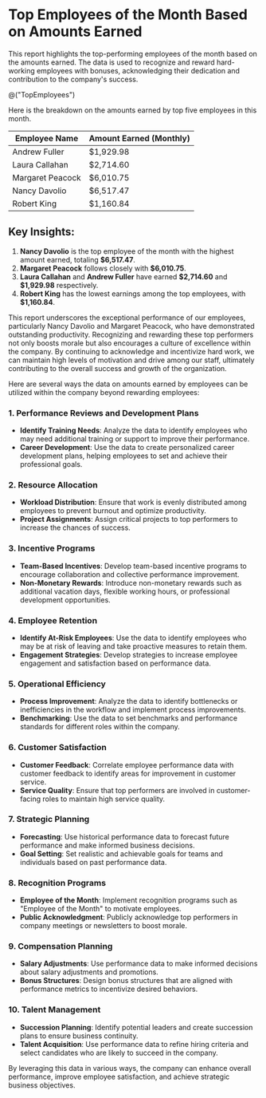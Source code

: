 # Top Employees of the Month Based on Amounts Earned
This report highlights the top-performing employees of the month based on the amounts earned. The data is used to recognize and reward hard-working employees with bonuses, acknowledging their dedication and contribution to the company's success.

@("TopEmployees")

Here is the breakdown on the amounts earned by top five employees in this month.

| Employee Name     | Amount Earned (Monthly) |
|-------------------|-------------------------|
| Andrew Fuller     | \$1,929.98              |
| Laura Callahan    | \$2,714.60              |
| Margaret Peacock  | \$6,010.75              |
| Nancy Davolio     | \$6,517.47              |
| Robert King       | \$1,160.84              |

## Key Insights:
1. **Nancy Davolio** is the top employee of the month with the highest amount earned, totaling **\$6,517.47**.
2. **Margaret Peacock** follows closely with **\$6,010.75**.
3. **Laura Callahan** and **Andrew Fuller** have earned **\$2,714.60** and **\$1,929.98** respectively.
4. **Robert King** has the lowest earnings among the top employees, with **\$1,160.84**.

This report underscores the exceptional performance of our employees, particularly Nancy Davolio and Margaret Peacock, who have demonstrated outstanding productivity. Recognizing and rewarding these top performers not only boosts morale but also encourages a culture of excellence within the company. By continuing to acknowledge and incentivize hard work, we can maintain high levels of motivation and drive among our staff, ultimately contributing to the overall success and growth of the organization.

Here are several ways the data on amounts earned by employees can be utilized within the company beyond rewarding employees:

### 1. **Performance Reviews and Development Plans**
- **Identify Training Needs**: Analyze the data to identify employees who may need additional training or support to improve their performance.
- **Career Development**: Use the data to create personalized career development plans, helping employees to set and achieve their professional goals.

### 2. **Resource Allocation**
- **Workload Distribution**: Ensure that work is evenly distributed among employees to prevent burnout and optimize productivity.
- **Project Assignments**: Assign critical projects to top performers to increase the chances of success.

### 3. **Incentive Programs**
- **Team-Based Incentives**: Develop team-based incentive programs to encourage collaboration and collective performance improvement.
- **Non-Monetary Rewards**: Introduce non-monetary rewards such as additional vacation days, flexible working hours, or professional development opportunities.

### 4. **Employee Retention**
- **Identify At-Risk Employees**: Use the data to identify employees who may be at risk of leaving and take proactive measures to retain them.
- **Engagement Strategies**: Develop strategies to increase employee engagement and satisfaction based on performance data.

### 5. **Operational Efficiency**
- **Process Improvement**: Analyze the data to identify bottlenecks or inefficiencies in the workflow and implement process improvements.
- **Benchmarking**: Use the data to set benchmarks and performance standards for different roles within the company.

### 6. **Customer Satisfaction**
- **Customer Feedback**: Correlate employee performance data with customer feedback to identify areas for improvement in customer service.
- **Service Quality**: Ensure that top performers are involved in customer-facing roles to maintain high service quality.

### 7. **Strategic Planning**
- **Forecasting**: Use historical performance data to forecast future performance and make informed business decisions.
- **Goal Setting**: Set realistic and achievable goals for teams and individuals based on past performance data.

### 8. **Recognition Programs**
- **Employee of the Month**: Implement recognition programs such as "Employee of the Month" to motivate employees.
- **Public Acknowledgment**: Publicly acknowledge top performers in company meetings or newsletters to boost morale.

### 9. **Compensation Planning**
- **Salary Adjustments**: Use performance data to make informed decisions about salary adjustments and promotions.
- **Bonus Structures**: Design bonus structures that are aligned with performance metrics to incentivize desired behaviors.

### 10. **Talent Management**
- **Succession Planning**: Identify potential leaders and create succession plans to ensure business continuity.
- **Talent Acquisition**: Use performance data to refine hiring criteria and select candidates who are likely to succeed in the company.

By leveraging this data in various ways, the company can enhance overall performance, improve employee satisfaction, and achieve strategic business objectives. 




